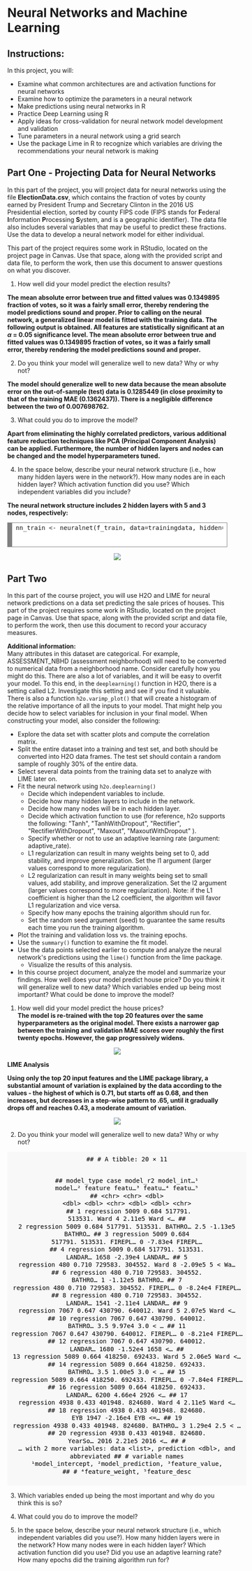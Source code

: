 # Neural Networks and Machine Learning
## Instructions:  
In this project, you will:  

* Examine what common architectures are and activation functions for neural networks  
* Examine how to optimize the parameters in a neural network  
* Make predictions using neural networks in R  
* Practice Deep Learning using R  
* Apply ideas for cross-validation for neural network model development and validation  
* Tune parameters in a neural network using a grid search  
* Use the package Lime in R to recognize which variables are driving the recommendations your neural
network is making  

## Part One - Projecting Data for Neural Networks    

In this part of the project, you will project data for neural networks using the file **ElectionData.csv**, which contains the fraction of votes by county earned by President Trump and Secretary Clinton in the 2016 US Presidential election, sorted by county FIPS code (FIPS stands for **F**ederal **I**nformation **P**rocessing **S**ystem, and is a geographic identifier). The data file also includes several variables that may be useful to predict these fractions. Use the data to develop a neural network model for either individual.

This part of the project requires some work in RStudio, located on the project page in Canvas. Use that space, along with the provided script and data file, to perform the work, then use this document to answer questions on what you discover.

1. How well did your model predict the election results?  

**The mean absolute error between true and fitted values was 0.1349895 fraction of votes, so it was a fairly small error, thereby rendering the model predictions sound and proper. Prior to calling on the neural network, a generalized linear model is fitted with the training data. The following output is obtained. All features are statistically significant at an  $\alpha$ = 0.05 significance level. The mean absolute error between true and fitted values was 0.1349895 fraction of votes, so it was a fairly small error, thereby rendering the model predictions sound and proper.**

2. Do you think your model will generalize well to new data? Why or why not?  

**The model should generalize well to new data because the mean absolute error on the out-of-sample (test) data is 0.1285449 (in close proximity to that of the training MAE (0.1362437)). There is a negligible difference between the two of 0.007698762.**

3. What could you do to improve the model?  

**Apart from eliminating the highly correlated predictors, various additional feature reduction techniques like PCA (Principal Component Analysis) can be applied. Furthermore, the number of hidden layers and nodes can be changed and the model hyperparameters tuned.**

4. In the space below, describe your neural network structure (i.e., how many hidden layers were in the network?). How many nodes are in each hidden layer? Which activation function did you use? Which independent variables did you include?  

**The neural network structure includes 2 hidden layers with 5 and 3 nodes, respectively:**
<br>
<!-- HTML generated using hilite.me --><div style="background: #ffffff; overflow:auto;width:auto;border:solid gray;border-width:.1em .1em .1em .8em;padding:.2em .6em;"><pre style="margin: 0; line-height: 125%">nn_train <span style="color: #333333">&lt;-</span> neuralnet(f_train, data<span style="color: #333333">=</span>trainingdata, hidden<span style="color: #333333">=</span>c(<span style="color: #0000DD; font-weight: bold">5</span>,<span style="color: #0000DD; font-weight: bold">3</span>), linear.output<span style="color: #333333">=</span>T)
</pre></div>

<p align = "center"> <img src ="https://github.com/lshpaner/CEEM586_Neural_Networks_and_ML/blob/main/code/figs/unnamed-chunk-13-1.png"></p>

## Part Two

In this part of the course project, you will use H2O and LIME for neural network predictions on a data set predicting the sale prices of houses. This part of the project requires some work in RStudio, located on the project page in Canvas. Use that space, along with the provided script and data file, to perform the work, then use this document to record your accuracy measures.

**Additional information:**  
Many attributes in this dataset are categorical. For example, ASSESSMENT_NBHD (assessment neighborhood) will need to be converted to numerical data from a neighborhood name. Consider carefully how you might do this. There are also a lot of variables, and it will be easy to overfit your model. To this end, in the `deeplearning()` function in H2O, there is a setting called L2. Investigate this setting and see if you find it valuable. There is also a function `h2o.varimp_plot()` that will create a histogram of the relative importance of all the inputs to your model. That might help you decide how to select variables for inclusion in your final model.
When constructing your model, also consider the following:  

* Explore the data set with scatter plots and compute the correlation matrix.  
* Split the entire dataset into a training and test set, and both should be converted into H2O data frames. The test set should contain a random sample of roughly 30% of the entire data.  
* Select several data points from the training data set to analyze with LIME later on.  
* Fit the neural network using `h2o.deeplearning()`  
     * Decide which independent variables to include.  
     * Decide how many hidden layers to include in the network.  
     * Decide how many nodes will be in each hidden layer.  
     * Decide which activation function to use (for reference, h2o supports the following: "Tanh", "TanhWithDropout", "Rectifier", "RectifierWithDropout", "Maxout", "MaxoutWithDropout" ).  
     * Specify whether or not to use an adaptive learning rate (argument: adaptive_rate).  
     * L1 regularization can result in many weights being set to 0, add stability, and improve generalization. Set the l1 argument (larger values correspond to more regularization).  
     * L2 regularization can result in many weights being set to small values, add stability, and improve generalization. Set the l2 argument (larger values correspond to more regularization). Note: if the L1 coefficient is higher than the L2 coefficient, the algorithm will favor L1 regularization and vice versa.  
     * Specify how many epochs the training algorithm should run for.  
     * Set the random seed argument (seed) to guarantee the same results each time you run the training algorithm.  
* Plot the training and validation loss vs. the training epochs.  
* Use the `summary()` function to examine the fit model.  
* Use the data points selected earlier to compute and analyze the neural network's predictions using the `lime()` function from the lime package.  
     * Visualize the results of this analysis.  
* In this course project document, analyze the model and summarize your findings. How well does your model predict house price? Do you think it will generalize well to new data? Which variables ended up being most important? What could be done to improve the model?  

1. How well did your model predict the house prices?  
**The model is re-trained with the top 20 features over the same hyperparameters as the original model. There exists a narrower gap between the training and validation MAE scores over roughly the first twenty epochs. However, the gap progressively widens.**  

<p align = "center"> <img src = "https://github.com/lshpaner/CEEM586_Neural_Networks_and_ML/blob/main/code/figs/unnamed-chunk-33-1.png"> </p>

**LIME Analysis** 

**Using only the top 20 input features and the LIME package library, a substantial amount of variation is explained by the data according to the  values - the highest of which is 0.71, but starts off as 0.68, and then increases, but decreases in a step-wise pattern to .65, until it gradually drops off and reaches 0.43, a moderate amount of variation.**  

<p align = "center"> <img src = "https://github.com/lshpaner/CEEM586_Neural_Networks_and_ML/blob/main/code/figs/unnamed-chunk-45-1.png"> </p>

2. Do you think your model will generalize well to new data? Why or why not?  

<center>

<!-- HTML generated using hilite.me --><div style="background: #f8f8f8; overflow:auto;width:fit-content;border:border-width:.1em .1em .1em .8em;padding:.6em .6em;"><pre style="margin: 0; line-height: 125%"><span style="color: #000000">## # A tibble: 20 × 11</span>
<span style="color: #000000">##    model_type case  model_r2 model_int…¹ model…² feature featu…³ featu…⁴ featu…⁵</span>
<span style="color: #000000">##    &lt;chr&gt;      &lt;chr&gt;    &lt;dbl&gt;       &lt;dbl&gt;   &lt;dbl&gt; &lt;chr&gt;     &lt;dbl&gt;   &lt;dbl&gt; &lt;chr&gt;  </span>
<span style="color: #000000">##  1 regression 5009     0.684     517791. 513531. Ward        4    2.11e5 Ward &lt;…</span>
<span style="color: #000000">##  2 regression 5009     0.684     517791. 513531. BATHRO…     2.5 -1.13e5 BATHRO…</span>
<span style="color: #000000">##  3 regression 5009     0.684     517791. 513531. FIREPL…     0   -7.83e4 FIREPL…</span>
<span style="color: #000000">##  4 regression 5009     0.684     517791. 513531. LANDAR…  1658   -2.39e4 LANDAR…</span>
<span style="color: #000000">##  5 regression 480      0.710     729583. 304552. Ward        8   -2.09e5 5 &lt; Wa…</span>
<span style="color: #000000">##  6 regression 480      0.710     729583. 304552. BATHRO…     1   -1.12e5 BATHRO…</span>
<span style="color: #000000">##  7 regression 480      0.710     729583. 304552. FIREPL…     0   -8.24e4 FIREPL…</span>
<span style="color: #000000">##  8 regression 480      0.710     729583. 304552. LANDAR…  1541   -2.11e4 LANDAR…</span>
<span style="color: #000000">##  9 regression 7067     0.647     430790. 640012. Ward        5    2.07e5 Ward &lt;…</span>
<span style="color: #000000">## 10 regression 7067     0.647     430790. 640012. BATHRO…     3.5  9.97e4 3.0 &lt; …</span>
<span style="color: #000000">## 11 regression 7067     0.647     430790. 640012. FIREPL…     0   -8.21e4 FIREPL…</span>
<span style="color: #000000">## 12 regression 7067     0.647     430790. 640012. LANDAR…  1680   -1.52e4 1658 &lt;…</span>
<span style="color: #000000">## 13 regression 5089     0.664     418250. 692433. Ward        5    2.06e5 Ward &lt;…</span>
<span style="color: #000000">## 14 regression 5089     0.664     418250. 692433. BATHRO…     3.5  1.00e5 3.0 &lt; …</span>
<span style="color: #000000">## 15 regression 5089     0.664     418250. 692433. FIREPL…     0   -7.84e4 FIREPL…</span>
<span style="color: #000000">## 16 regression 5089     0.664     418250. 692433. LANDAR…  6200    4.66e4 2926 &lt;…</span>
<span style="color: #000000">## 17 regression 4938     0.433     401948. 824680. Ward        4    2.11e5 Ward &lt;…</span>
<span style="color: #000000">## 18 regression 4938     0.433     401948. 824680. EYB      1947   -2.16e4 EYB &lt;=…</span>
<span style="color: #000000">## 19 regression 4938     0.433     401948. 824680. BATHRO…     3    1.29e4 2.5 &lt; …</span>
<span style="color: #000000">## 20 regression 4938     0.433     401948. 824680. YearSo…  2016    2.21e5 2016 &lt;…</span>
<span style="color: #000000">## # … with 2 more variables: data &lt;list&gt;, prediction &lt;dbl&gt;, and abbreviated</span>
<span style="color: #000000">## #   variable names ¹​model_intercept, ²​model_prediction, ³​feature_value,</span>
<span style="color: #000000">## #   ⁴​feature_weight, ⁵​feature_desc</span>
</pre></div>

</center>

3. Which variables ended up being the most important and why do you think this is so?  

4. What could you do to improve the model?  

5. In the space below, describe your neural network structure (i.e., which independent variables did you use?). How many hidden layers were in the network? How many nodes were in each hidden layer? Which activation function did you use? Did you use an adaptive learning rate? How many epochs did the training algorithm run for?  